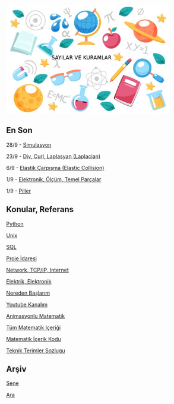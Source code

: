 
![](sk.jpg)

## En Son

28/9 - [Simulasyon](https://burakbayramli.github.io/dersblog/phy/phy_007_sim/simulasyon.html)

23/9 - [Div, Curl, Laplasyan (Laplacian)](https://burakbayramli.github.io/dersblog/calc_multi/calc_multi_70_div_curl_lap/div_curl_laplasyan__laplacian_.html)

6/9 - [Elastik Çarpışma (Elastic Collision)](https://burakbayramli.github.io/dersblog/phy/phy_005_basics_02/temel_fizik_2_donusler_basinc_carpisma.html)

1/9 - [Elektronik, Ölçüm, Temel Parçalar](2020/08/elektronik-temel-parcalar-aletler.md)

1/9 - [Piller](2020/08/elektronik-piller.md)


## Konular, Referans

[Python](2016/01/python-dil-ogrenimi.md)

[Unix](2020/07/unix.md)

[SQL](2012/03/sql.md)

[Proje İdaresi](2020/07/proje-idaresi.md)

[Network, TCP/IP, Internet](2000/10/network.md)

[Elektrik, Elektronik](2020/08/elektronik.md)

[Nereden Başlarım](2019/01/nereden.md)

[Youtube Kanalım](https://www.youtube.com/channel/UCMAUsgUq5ODy8kMnJlUBUdQ)

[Animasyonlu Matematik](https://www.youtube.com/channel/UCx64ou5qw0Q9LLkwE8xSNEg)

[Tüm Matematik Içeriği](https://burakbayramli.github.io/dersblog/)

[Matematik İçerik Kodu](https://github.com/burakbayramli/classnotes)

[Teknik Terimler Sozlugu](https://burakbayramli.github.io/dersblog/algs/dict/teknik_terimler_sozlugu.html)

## Arşiv

[Sene](year.md)

[Ara](ara.html)

